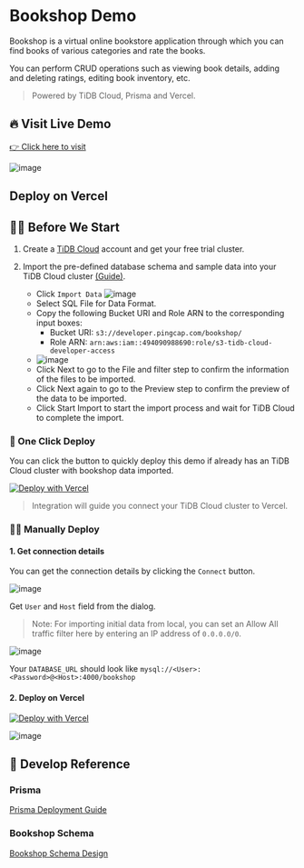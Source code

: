 # Bookshop Demo

Bookshop is a virtual online bookstore application through which you can find books of various categories and rate the books.

You can perform CRUD operations such as viewing book details, adding and deleting ratings, editing book inventory, etc.

> Powered by TiDB Cloud, Prisma and Vercel.

## 🔥 Visit Live Demo

[👉 Click here to visit](https://tidb-prisma-vercel-demo.vercel.app/)

![image](https://user-images.githubusercontent.com/56986964/183592978-42d702eb-b5fc-4285-b081-30a50803fe1a.png)

## Deploy on Vercel

## 🧑‍🍳 Before We Start

1. Create a [TiDB Cloud](https://tidbcloud.com/) account and get your free trial cluster.

2. Import the pre-defined database schema and sample data into your TiDB Cloud cluster [(Guide)](https://docs.pingcap.com/tidbcloud/dev-guide-bookshop-schema-design#method-2-via-tidb-cloud-import).

   - Click `Import Data` ![image](https://user-images.githubusercontent.com/56986964/199159442-0b6fe0da-c92f-47bb-b873-be35569464c3.png)
   - Select SQL File for Data Format.
   - Copy the following Bucket URI and Role ARN to the corresponding input boxes:
     - Bucket URI: `s3://developer.pingcap.com/bookshop/`
     - Role ARN: `arn:aws:iam::494090988690:role/s3-tidb-cloud-developer-access`
   - ![image](https://user-images.githubusercontent.com/56986964/199159665-e97c7c94-91ce-4268-bde8-61744757ea9a.png)
   - Click Next to go to the File and filter step to confirm the information of the files to be imported.
   - Click Next again to go to the Preview step to confirm the preview of the data to be imported.
   - Click Start Import to start the import process and wait for TiDB Cloud to complete the import.

### 🚀 One Click Deploy

You can click the button to quickly deploy this demo if already has an TiDB Cloud cluster with bookshop data imported.

[![Deploy with Vercel](https://vercel.com/button)](https://vercel.com/new/clone?demo-title=TiDB%20Cloud%20Starter&demo-description=A%20bookstore%20demo%20built%20on%20TiDB%20Cloud%20and%20Next.js.&demo-url=https%3A%2F%2Ftidb-prisma-vercel-demo.vercel.app%2F&demo-image=%2F%2Fimages.ctfassets.net%2Fe5382hct74si%2F2HMASOQn8hQit2IFi2hK3j%2Fcfe7cc2aeba4b8f6760a3ea14c32f707%2Fscreenshot-20220902-160324_-_Chen_Zhen.png&project-name=TiDB%20Cloud%20Starter&repository-name=tidb-cloud-starter&repository-url=https%3A%2F%2Fgithub.com%2Fpingcap%2Ftidb-prisma-vercel-demo&from=templates&integration-ids=oac_coKBVWCXNjJnCEth1zzKoF1j)

> Integration will guide you connect your TiDB Cloud cluster to Vercel.

### 🧑‍🔧 Manually Deploy

#### 1. Get connection details

You can get the connection details by clicking the `Connect` button.

![image](https://user-images.githubusercontent.com/56986964/183590385-0e688bac-8c4b-4988-ad02-692650b4c5a8.png)

Get `User` and `Host` field from the dialog.

> Note: For importing initial data from local, you can set an Allow All traffic filter here by entering an IP address of `0.0.0.0/0`.

![image](https://user-images.githubusercontent.com/56986964/183590950-93fb5778-128b-40e1-ab85-33994bd6f4de.png)

Your `DATABASE_URL` should look like `mysql://<User>:<Password>@<Host>:4000/bookshop`

#### 2. Deploy on Vercel

[![Deploy with Vercel](https://vercel.com/button)](https://vercel.com/new/clone?repository-url=https%3A%2F%2Fgithub.com%2Fpingcap%2Ftidb-prisma-vercel-demo&repository-name=tidb-prisma-vercel-demo&env=DATABASE_URL&envDescription=TiDB%20Cloud%20connection%20string&envLink=https%3A%2F%2Fdocs.pingcap.com%2Ftidb%2Fdev%2Fdev-guide-build-cluster-in-cloud&project-name=tidb-prisma-vercel-demo)

![image](https://user-images.githubusercontent.com/56986964/199161016-2d236629-bb6a-4e3c-a700-c0876523ca6a.png)

## 📖 Develop Reference

### Prisma

[Prisma Deployment Guide](https://www.prisma.io/docs/guides/deployment/deploying-to-vercel)

### Bookshop Schema

[Bookshop Schema Design](https://docs.pingcap.com/tidbcloud/dev-guide-bookshop-schema-design)
